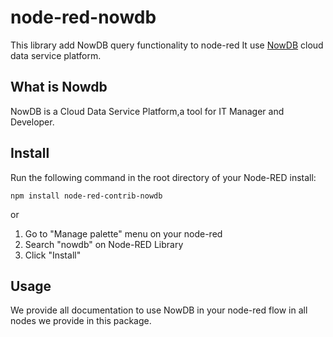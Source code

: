 # node-red-nowdb
This library add NowDB query functionality to node-red
It use [NowDB](https://nowdb.net) cloud data service platform.

## What is Nowdb
NowDB is a Cloud Data Service Platform,a tool for IT Manager and Developer.

## Install
Run the following command in the root directory of your Node-RED install:
```
npm install node-red-contrib-nowdb
```

or

1. Go to "Manage palette" menu on your node-red
2. Search "nowdb" on Node-RED Library
3. Click "Install"

## Usage
We provide all documentation to use NowDB in your node-red flow in all nodes we provide in this package.
